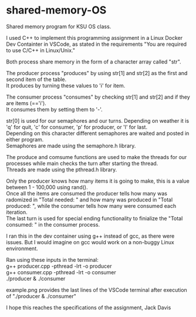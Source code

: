 # shared-memory-OS
Shared memory program for KSU OS class.

I used C++ to implement this programming assignment in a Linux Docker Dev Containter in VSCode, as stated in the requirements "You are required to use C/C++ in Linux/Unix." <br />

Both process share memory in the form of a character array called "str". <br />

The producer process "produces" by using str[1] and str[2] as the first and second item of the table. <br />
It produces by turning these values to 'i' for item. <br />

The consumer process "consumes" by checking str[1] and str[2] and if they are items (=='i'). <br />
It consumes them by setting them to '-'.<br />

str[0] is used for our semaphores and our turns. Depending on weather it is 'q' for quit, 'c' for consumer, 'p' for producer, or 'l' for last.<br />
Depending on this character different semaphores are waited and posted in either program. <br />
Semaphores are made using the semaphore.h library. <br />

The produce and comsume functions are used to make the threads for our processes while main checks the turn after starting the thread. <br />
Threads are made using the pthread.h library. <br />

Only the producer knows how many items it is going to make, this is a value between 1 - 100,000 using rand().<br />
Once all the items are consumed the producer tells how many was radomized in "Total needed: " and how many was produced in "Total produced: ", while the consumer tells how many were consumed each iteration.<br />
The last turn is used for special ending functionality to finialize the "Total consumed: " in the consumer process. <br /> 

I ran this in the dev container using g++ instead of gcc, as there were issues. But I would imagine on gcc would work on a non-buggy Linux environment.  <br /> 

Ran using these inputs in the terminal:<br />
g++ producer.cpp -pthread -lrt -o producer<br />
g++ consumer.cpp -pthread -lrt -o consumer<br />
./producer & ./consumer<br />

example.png provides the last lines of the VSCode terminal after execution of "./producer & ./consumer"<br />

I hope this reaches the specifications of the assignment, Jack Davis
